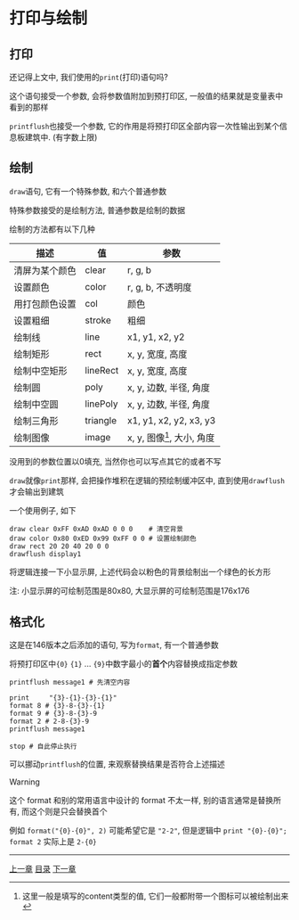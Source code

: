 # 打印与绘制

打印
---
还记得上文中, 我们使用的`print`(打印)语句吗?

这个语句接受一个参数, 会将参数值附加到预打印区, 一般值的结果就是变量表中看到的那样

`printflush`也接受一个参数, 它的作用是将预打印区全部内容一次性输出到某个信息板建筑中.
(有字数上限)


绘制
---
`draw`语句, 它有一个特殊参数, 和六个普通参数

特殊参数接受的是绘制方法, 普通参数是绘制的数据

绘制的方法都有以下几种

| 描述              | 值        | 参数                       |
| ---               | ---       | ---                        |
| 清屏为某个颜色    | clear     | r, g, b                    |
| 设置颜色          | color     | r, g, b, 不透明度          |
| 用打包颜色设置    | col       | 颜色                       |
| 设置粗细          | stroke    | 粗细                       |
| 绘制线            | line      | x1, y1, x2, y2             |
| 绘制矩形          | rect      | x, y, 宽度, 高度           |
| 绘制中空矩形      | lineRect  | x, y, 宽度, 高度           |
| 绘制圆            | poly      | x, y, 边数, 半径, 角度     |
| 绘制中空圆        | linePoly  | x, y, 边数, 半径, 角度     |
| 绘制三角形        | triangle  | x1, y1, x2, y2, x3, y3     |
| 绘制图像          | image     | x, y, 图像[^1], 大小, 角度 |

没用到的参数位置以0填充, 当然你也可以写点其它的或者不写

`draw`就像`print`那样, 会把操作堆积在逻辑的预绘制缓冲区中,
直到使用`drawflush`才会输出到建筑

一个使用例子, 如下

```gas
draw clear 0xFF 0xAD 0xAD 0 0 0    # 清空背景
draw color 0x80 0xED 0x99 0xFF 0 0 # 设置绘制颜色
draw rect 20 20 40 20 0 0
drawflush display1
```

将逻辑连接一下小显示屏, 上述代码会以粉色的背景绘制出一个绿色的长方形

注: 小显示屏的可绘制范围是80x80, 大显示屏的可绘制范围是176x176


格式化
---
这是在146版本之后添加的语句, 写为`format`, 有一个普通参数

将预打印区中`{0}` `{1}` ... `{9}`中数字最小的**首个**内容替换成指定参数

```gas
printflush message1 # 先清空内容

print     "{3}-{1}-{3}-{1}"
format 8 # {3}-8-{3}-{1}
format 9 # {3}-8-{3}-9
format 2 # 2-8-{3}-9
printflush message1

stop # 自此停止执行
```

可以挪动`printflush`的位置, 来观察替换结果是否符合上述描述

> [!WARNING]
> 这个 format 和别的常用语言中设计的 format 不太一样,
> 别的语言通常是替换所有, 而这个则是只会替换首个
>
> 例如 `format("{0}-{0}", 2)` 可能希望它是 `"2-2"`,
> 但是逻辑中 `print "{0}-{0}"; format 2` 实际上是 `2-{0}`


[^1]: 这里一般是填写的content类型的值, 它们一般都附带一个图标可以被绘制出来


---
[上一章](./06-env-vars.md)
[目录](./README.md)
[下一章](./08-getlink.md)
